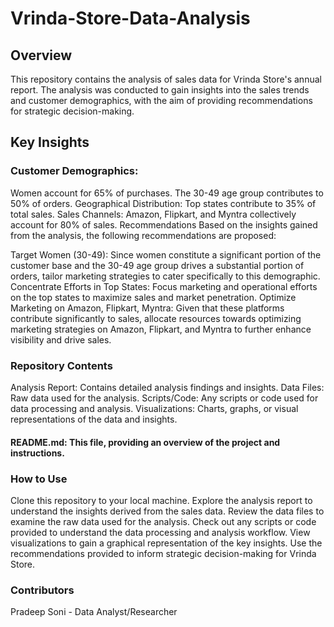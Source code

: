 # Vrinda-Store-Data-Analysis

## Overview
This repository contains the analysis of sales data for Vrinda Store's annual report. The analysis was conducted to gain insights into the sales trends and customer demographics, with the aim of providing recommendations for strategic decision-making.

## Key Insights
### Customer Demographics:
Women account for 65% of purchases.
The 30-49 age group contributes to 50% of orders.
Geographical Distribution:
Top states contribute to 35% of total sales.
Sales Channels:
Amazon, Flipkart, and Myntra collectively account for 80% of sales.
Recommendations
Based on the insights gained from the analysis, the following recommendations are proposed:

Target Women (30-49): Since women constitute a significant portion of the customer base and the 30-49 age group drives a substantial portion of orders, tailor marketing strategies to cater specifically to this demographic.
Concentrate Efforts in Top States: Focus marketing and operational efforts on the top states to maximize sales and market penetration.
Optimize Marketing on Amazon, Flipkart, Myntra: Given that these platforms contribute significantly to sales, allocate resources towards optimizing marketing strategies on Amazon, Flipkart, and Myntra to further enhance visibility and drive sales.

### Repository Contents
Analysis Report: Contains detailed analysis findings and insights.
Data Files: Raw data used for the analysis.
Scripts/Code: Any scripts or code used for data processing and analysis.
Visualizations: Charts, graphs, or visual representations of the data and insights.

#### README.md: This file, providing an overview of the project and instructions.
### How to Use
Clone this repository to your local machine.
Explore the analysis report to understand the insights derived from the sales data.
Review the data files to examine the raw data used for the analysis.
Check out any scripts or code provided to understand the data processing and analysis workflow.
View visualizations to gain a graphical representation of the key insights.
Use the recommendations provided to inform strategic decision-making for Vrinda Store.
### Contributors
Pradeep Soni - Data Analyst/Researcher
